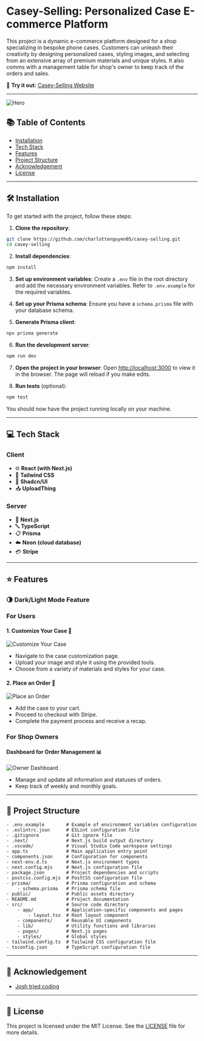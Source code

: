 # Casey-Selling: Personalized Case E-commerce Platform

This project is a dynamic e-commerce platform designed for a shop specializing in bespoke phone cases. Customers can unleash their creativity by designing personalized cases, styling images, and selecting from an extensive array of premium materials and unique styles. It also comms with a management table for shop's owner to keep track of the orders and sales.

🔗 **Try it out:** [Casey-Selling Website](https://casey-selling.vercel.app/)

---
![Hero](https://i.imgur.com/IepzMjv.png)

## 📚 Table of Contents

- [Installation](#installation)
- [Tech Stack](#tech-stack)
- [Features](#features)
- [Project Structure](#project-structure)
- [Acknowledgement](#acknowledgement)
- [License](#license)

---

## 🛠️ Installation

To get started with the project, follow these steps:

1. **Clone the repository**:

```bash
git clone https://github.com/charlottenguyen05/casey-selling.git
cd casey-selling
```

2. **Install dependencies**:

```bash
npm install
```

3. **Set up environment variables**:
   Create a `.env` file in the root directory and add the necessary environment variables. Refer to `.env.example` for the required variables.

4. **Set up your Prisma schema**:
   Ensure you have a `schema.prisma` file with your database schema.

5. **Generate Prisma client**:

```bash
npx prisma generate
```

6. **Run the development server**:

```bash
npm run dev
```

7. **Open the project in your browser**:
   Open [http://localhost:3000](http://localhost:3000) to view it in the browser. The page will reload if you make edits.

8. **Run tests** (optional):

```bash
npm test
```

You should now have the project running locally on your machine.

---

## 💻 Tech Stack

### **Client**
- 🌐 **React (with Next.js)**  
- 🎨 **Tailwind CSS**  
- 🧩 **Shadcn/UI**  
- 📤 **UploadThing**

### **Server**
- 🔧 **Next.js**
- 🔤 **TypeScript**
- 📋 **Prisma**
- ☁️ **Neon (cloud database)**
- 💳 **Stripe**

---

## ⭐ Features

### 🌗 Dark/Light Mode Feature

### **For Users**

#### 1. **Customize Your Case** 🎨
![Customize Your Case](https://i.imgur.com/XCKVS7C.png)
- Navigate to the case customization page.
- Upload your image and style it using the provided tools.
- Choose from a variety of materials and styles for your case.

#### 2. **Place an Order** 🛒
![Place an Order](https://i.imgur.com/bHu0ekS.png)
- Add the case to your cart.
- Proceed to checkout with Stripe.
- Complete the payment process and receive a recap.

### **For Shop Owners**

#### **Dashboard for Order Management** 📊
![Owner Dashboard](https://i.imgur.com/AXWNHDR.png)
- Manage and update all information and statuses of orders.
- Keep track of weekly and monthly goals.

---

## 📁 Project Structure

```
- .env.example        # Example of environment variables configuration
- .eslintrc.json      # ESLint configuration file
- .gitignore          # Git ignore file
- .next/              # Next.js build output directory
- .vscode/            # Visual Studio Code workspace settings
- app.ts              # Main application entry point
- components.json     # Configuration for components
- next-env.d.ts       # Next.js environment types
- next.config.mjs     # Next.js configuration file
- package.json        # Project dependencies and scripts
- postcss.config.mjs  # PostCSS configuration file
- prisma/             # Prisma configuration and schema
    - schema.prisma   # Prisma schema file
- public/             # Public assets directory
- README.md           # Project documentation
- src/                # Source code directory
    - app/            # Application-specific components and pages
        - layout.tsx  # Root layout component
    - components/     # Reusable UI components
    - lib/            # Utility functions and libraries
    - pages/          # Next.js pages
    - styles/         # Global styles
- tailwind.config.ts  # Tailwind CSS configuration file
- tsconfig.json       # TypeScript configuration file
```

---

## 🙏 Acknowledgement

- [Josh tried coding](https://www.youtube.com/watch?v=SG82Aqcaaa0)

---

## 📜 License

This project is licensed under the MIT License. See the [LICENSE](LICENSE) file for more details.
